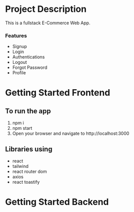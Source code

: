 # Project Description

This is a fullstack E-Commerce Web App.

### Features

- Signup
- Login
- Authentications
- Logout
- Forgot Password
- Profile

# Getting Started Frontend

## To run the app

1. npm i
2. npm start
3. Open your browser and navigate to http://localhost:3000

## Libraries using

- react
- tailwind
- react router dom
- axios
- react toastify

# Getting Started Backend
